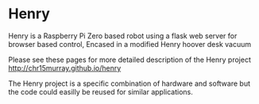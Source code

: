 # Henry
Henry is a Raspberry Pi Zero based robot using a flask web server for browser based control, Encased in a modified Henry hoover desk vacuum

Please see these pages for more detailed description of the Henry project
http://chr15murray.github.io/henry

The Henry project is a specific combination of hardware and software but the code could easilly be reused for similar applications.